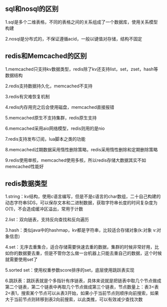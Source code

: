 ## sql和nosql的区别

1.sql是多个二维表格，不同的表格之间的关系组成了一个数据库，使用关系模型构建

2.nosql是分布式的，不保证遵循acid，一般以键值对存储，结构不固定

## redis和Memcached的区别

1.memcached只支持kv数据类型，redis除了kv还支持list，set，zset，hash等数据结构

2.redis支持数据持久化，memcached不支持

3.redis有灾难恢复机制

4.redis内存用完之后会使用磁盘，memcached直接报错

5.memcached原生不支持集群，redis原生支持

6.memcached采用aio网络模型，redis则用的是nio

7.redis支持发布订阅，lua脚本之类的功能

8.memcached过期数据采用惰性删除策略，redis采用惰性删除和定期删除策略

9.redis使用单核，memcached使用多核，所以redis存储大数据其实不如memcached性能好

## redis数据类型

1.string：kv结构，使用c语言编写，但是不是c语言的char数组，二十自己构建的动态字符串SDS，可以保存文本和二进制数据，获取字符串长度的时间复杂度为O(1)，不会造成缓冲区溢出，常用于计数

2.list：双向链表，支持反向查找和反向遍历

3.hash：类似java中的hashmap，kv都是字符串，比较适合存储对象(k:对象 v:对象信息)

4.set：无序去重集合，适合存储需要快速去重的数据，集群的时候非常好用，比如你的数据要去重，但是不管你怎么做一台机器上只能去重自己的数据，这个时候就需要使用set了

5.sorted set：使用权重参数score排序的set，底层使用跳跃表实现

6.跳跃表：跳跃表就是个多指针有序链表，具体来说就是把链表中取几个节点做成第二个链表，第二个链表中再取几个节点做成第三个链表，节点数量上：表3<表2<表1，搜索某个节点可以从表3开始，如果小于当前节点则顺序向前搜索，如果大于当前节点则转移到表2向前搜索，以此类推，可以有效减少查找次数
